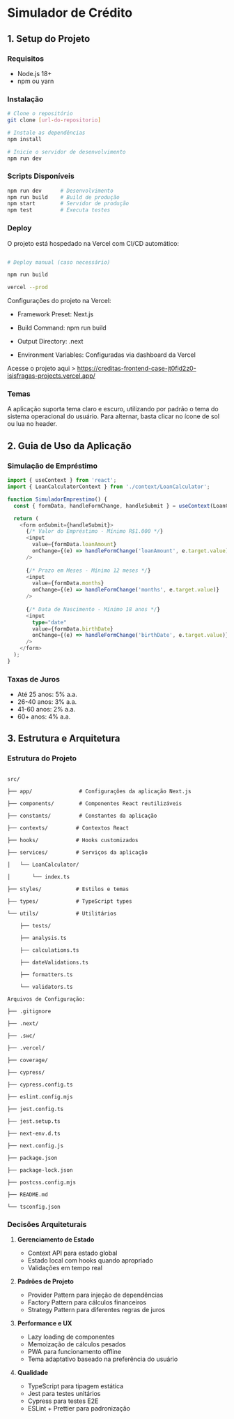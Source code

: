 # Simulador de Crédito

## 1. Setup do Projeto

### Requisitos
- Node.js 18+
- npm ou yarn

### Instalação
```bash
# Clone o repositório
git clone [url-do-repositorio]

# Instale as dependências
npm install

# Inicie o servidor de desenvolvimento
npm run dev
```

### Scripts Disponíveis
```bash
npm run dev      # Desenvolvimento
npm run build    # Build de produção
npm start        # Servidor de produção
npm test         # Executa testes
```

### Deploy
O projeto está hospedado na Vercel com CI/CD automático:
```bash

# Deploy manual (caso necessário)

npm run build

vercel --prod

```

Configurações do projeto na Vercel:

- Framework Preset: Next.js

- Build Command: npm run build

- Output Directory: .next

- Environment Variables: Configuradas via dashboard da Vercel


Acesse o projeto aqui > https://creditas-frontend-case-jt0fid2z0-isisfragas-projects.vercel.app/


### Temas
A aplicação suporta tema claro e escuro, utilizando por padrão o tema do sistema operacional do usuário. Para alternar, basta clicar no ícone de sol ou lua no header.

## 2. Guia de Uso da Aplicação

### Simulação de Empréstimo
```typescript
import { useContext } from 'react';
import { LoanCalculatorContext } from './context/LoanCalculator';

function SimuladorEmprestimo() {
  const { formData, handleFormChange, handleSubmit } = useContext(LoanCalculatorContext);

  return (
    <form onSubmit={handleSubmit}>
      {/* Valor do Empréstimo - Mínimo R$1.000 */}
      <input
        value={formData.loanAmount}
        onChange={(e) => handleFormChange('loanAmount', e.target.value)}
      />
      
      {/* Prazo em Meses - Mínimo 12 meses */}
      <input
        value={formData.months}
        onChange={(e) => handleFormChange('months', e.target.value)}
      />
      
      {/* Data de Nascimento - Mínimo 18 anos */}
      <input
        type="date"
        value={formData.birthDate}
        onChange={(e) => handleFormChange('birthDate', e.target.value)}
      />
    </form>
  );
}
```

### Taxas de Juros
- Até 25 anos: 5% a.a.
- 26-40 anos: 3% a.a.
- 41-60 anos: 2% a.a.
- 60+ anos: 4% a.a.

## 3. Estrutura e Arquitetura

### Estrutura do Projeto

```

src/

├── app/               # Configurações da aplicação Next.js

├── components/        # Componentes React reutilizáveis

├── constants/         # Constantes da aplicação

├── contexts/         # Contextos React

├── hooks/            # Hooks customizados

├── services/         # Serviços da aplicação

│   └── LoanCalculator/

│       └── index.ts

├── styles/           # Estilos e temas

├── types/            # TypeScript types

└── utils/            # Utilitários

    ├── tests/

    ├── analysis.ts

    ├── calculations.ts

    ├── dateValidations.ts

    ├── formatters.ts

    └── validators.ts

Arquivos de Configuração:

├── .gitignore

├── .next/

├── .swc/

├── .vercel/

├── coverage/

├── cypress/

├── cypress.config.ts

├── eslint.config.mjs

├── jest.config.ts

├── jest.setup.ts

├── next-env.d.ts

├── next.config.js

├── package.json

├── package-lock.json

├── postcss.config.mjs

├── README.md

└── tsconfig.json

```

### Decisões Arquiteturais

1. **Gerenciamento de Estado**
   - Context API para estado global
   - Estado local com hooks quando apropriado
   - Validações em tempo real

2. **Padrões de Projeto**
   - Provider Pattern para injeção de dependências
   - Factory Pattern para cálculos financeiros
   - Strategy Pattern para diferentes regras de juros

3. **Performance e UX**
   - Lazy loading de componentes
   - Memoização de cálculos pesados
   - PWA para funcionamento offline
   - Tema adaptativo baseado na preferência do usuário

4. **Qualidade**
   - TypeScript para tipagem estática
   - Jest para testes unitários
   - Cypress para testes E2E
   - ESLint + Prettier para padronização